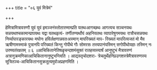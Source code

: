 +++
title = "०६ युवं मित्रेमं"

+++

हेमित्रामित्रावरुणौ युवं युवं इमञ्जनंस्तोतारम्माम्प्रति यतथःआगच्छथः आगत्यच सञ्चनयथः सन्नयथश्चकामान्प्रापयथः यद्वा यतथइत्यं- तर्णीतण्यर्थोयं अहनियतथः व्यापारेषुगमयथः रात्रौचसन्नयथः निर्व्यापारङ्कारयथः मघोनः हविर्लक्षणान्नवतःअस्मान् मापरिख्यतं माप- रिख्यतं मापरित्यजतं मो मैव ऋषीणामस्माकं पुत्रानपि परिख्यतं किन्तु गोपीथे गौः सोमरसः तस्यपानंयस्मिन् सगोपीथोयज्ञः तस्मिन् नः उरुष्यतंरक्षतम् ॥ ६ ॥आचिकितानेतिषळृचन्दशमंसूक्तं रातहव्यस्यार्षं आनुष्टुभं मैत्रावरुणं अत्रानुक्रमणिकाआचिकितानानुष्टुभन्त्विति । आद्यस्तृचोदशरा- त्रेचतुर्थेहनिप्रउगशस्त्रेमैत्रावरुणस्य सूत्रितञ्च-आचिकितानसुक्रतूत्यमुवोअप्रहणमिति ।